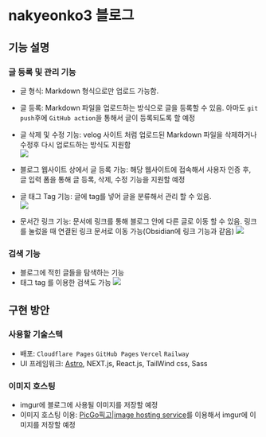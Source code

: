 # nakyeonko3 블로그

## 기능 설명

### 글 등록 및 관리 기능

- 글 형식: Markdown 형식으로만 업로드 가능함.
- 글 등록: Markdown 파일을 업로드하는 방식으로 글을 등록할 수 있음. 아마도 `git push`후에 `GitHub action`을 통해서 글이 등록되도록 할 예정
- 글 삭제 및 수정 기능: velog 사이트 처럼 업로드된 Markdown 파일을 삭제하거나 수정후 다시 업로드하는 방식도 지원함 <br/>
  ![](https://i.imgur.com/zzahd7c.png)
- 블로그 웹사이트 상에서 글 등록 가능: 해당 웹사이트에 접속해서 사용자 인증 후, 글 입력 폼을 통해 글 등록, 삭제, 수정 기능을 지원할 예정

- 글 태그 Tag 기능: 글에 tag를 넣어 글을 분류해서 관리 할 수 있음.<br/>
  ![](https://i.imgur.com/OWnLXLY.png)

- 문서간 링크 기능: 문서에 링크를 통해 블로그 안에 다른 글로 이동 할 수 있음. 링크를 눌렀을 때 연결된 링크 문서로 이동 가능(Obsidian에 링크 기능과 같음)
  ![](https://i.imgur.com/kMWky9O.png)

### 검색 기능

- 블로그에 적힌 글들을 탐색하는 기능
- 태그 tag 를 이용한 검색도 가능
  ![](https://i.imgur.com/lGdcuiD.png)

## 구현 방안

### 사용할 기술스텍

- 배포: `Cloudflare Pages` `GitHub Pages` `Vercel` `Railway`
- UI 프레임워크: [Astro](https://astro.build/), NEXT.js, React.js, TailWind css, Sass

### 이미지 호스팅

- imgur에 블로그에 사용될 이미지를 저장할 예정
- 이미지 호스팅 이용: [PicGo픽고|image hosting service](https://marketplace.visualstudio.com/items?itemName=Spades.vs-picgo)를 이용해서 imgur에 이미지를 저장할 예정


